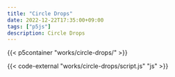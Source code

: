 ```yaml
---
title: "Circle Drops"
date: 2022-12-22T17:35:00+09:00
tags: ["p5js"]
description: Circle Drops
---
```


{{< p5container "works/circle-drops/" >}}

{{< code-external "works/circle-drops/script.js" "js" >}}
